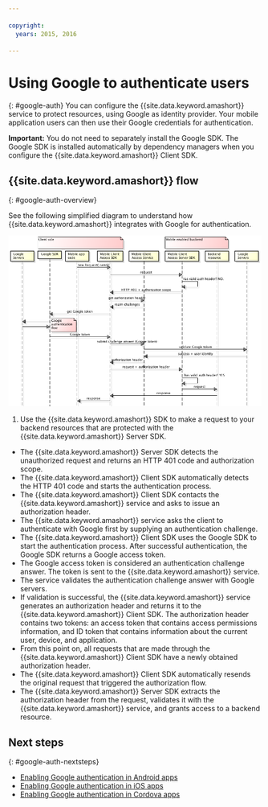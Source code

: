 ```yaml
---

copyright:
  years: 2015, 2016
  
---
```


# Using Google to authenticate users
{: #google-auth}
You can configure the {{site.data.keyword.amashort}} service to protect resources, using Google as identity provider. Your mobile application users can then use their Google credentials for authentication.

**Important:** You do not need to separately install the Google SDK. The Google SDK is installed automatically by dependency managers when you configure the {{site.data.keyword.amashort}} Client SDK.

## {{site.data.keyword.amashort}} flow
{: #google-auth-overview}

See the following simplified diagram to understand how {{site.data.keyword.amashort}} integrates with Google for authentication.

![image](images/mca-sequence-google.jpg)

1. Use the {{site.data.keyword.amashort}} SDK to make a request to your backend resources that are protected  with the {{site.data.keyword.amashort}} Server SDK.
* The {{site.data.keyword.amashort}} Server SDK detects the unauthorized request and returns an HTTP 401 code and authorization scope.
* The {{site.data.keyword.amashort}} Client SDK automatically detects the HTTP 401 code and starts the authentication process.
* The {{site.data.keyword.amashort}} Client SDK  contacts the {{site.data.keyword.amashort}} service and asks to issue an authorization header.
* The {{site.data.keyword.amashort}} service asks the client to authenticate with Google first by supplying an authentication challenge.
* The {{site.data.keyword.amashort}} Client SDK uses the Google SDK to start the authentication process. After successful authentication, the Google SDK returns a Google access token.
* The Google access token is considered an authentication challenge answer. The token is sent to the {{site.data.keyword.amashort}} service.
* The service validates the authentication challenge answer with Google servers.
* If validation is successful, the {{site.data.keyword.amashort}} service generates an authorization header and returns it to the {{site.data.keyword.amashort}} Client SDK. The authorization header contains two tokens: an access token that contains access permissions information, and ID token that contains information about the current user, device, and application.
* From this point on, all requests that are made through the {{site.data.keyword.amashort}} Client SDK  have a newly obtained authorization header.
* The {{site.data.keyword.amashort}} Client SDK automatically resends the original request that triggered the authorization flow.
* The {{site.data.keyword.amashort}} Server SDK extracts the authorization header from the request, validates it with the {{site.data.keyword.amashort}} service, and grants access to a backend resource.

## Next steps
{: #google-auth-nextsteps}

* [Enabling Google authentication in Android apps](google-auth-android.html)
* [Enabling Google authentication in iOS apps](google-auth-ios.html)
* [Enabling Google authentication in Cordova apps](google-auth-cordova.html)
